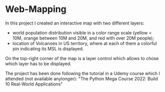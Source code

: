 # Web-Mapping

In this project I created an interactive map with two different layers:
- world population distribution visible in a color range scale (yellow < 10M, orange between 10M and 20M, and red with over 20M people);
- location of Volcanoes in US territory, where at each of them a colorful pin indicating its MSL is displayed.

On the top-right corner of the map is a layer control which allows to chose which layer has to be displayed.

The project has been done following the tutorial in a Udemy course which I attended (not available anylonger):
"The Python Mega Course 2022: Build 10 Real-World Applications"
